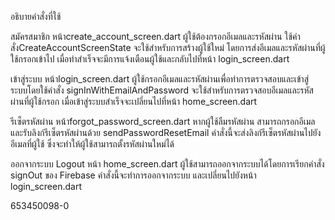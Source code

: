 อธิบายคำสั่งที่ใช้

สมัครสมาชิก หน้าcreate_account_screen.dart
ผู้ใช้ต้องกรอกอีเมลและรหัสผ่าน ใช้คำสั่งCreateAccountScreenState จะใช้สำหรับการสร้างผู้ใช้ใหม่ โดยการส่งอีเมลและรหัสผ่านที่ผู้ใช้กรอกเข้าไป เมื่อทำสำเร็จจะมีการแจ้งเตือนผู้ใช้และกลับไปที่หน้า login_screen.dart

เข้าสู่ระบบ หน้าlogin_screen.dart
ผู้ใช้กรอกอีเมลและรหัสผ่านเพื่อทำการตรวจสอบและเข้าสู่ระบบโดยใช้คำสั่ง signInWithEmailAndPassword จะใช้สำหรับการตรวจสอบอีเมลและรหัสผ่านที่ผู้ใช้กรอก เมื่อเข้าสู่ระบบสำเร็จจะเปลี่ยนไปที่หน้า home_screen.dart

รีเซ็ตรหัสผ่าน หน้าforgot_password_screen.dart
หากผู้ใช้ลืมรหัสผ่าน สามารถกรอกอีเมลและรับลิงก์รีเซ็ตรหัสผ่านด้วย sendPasswordResetEmail คำสั่งนี้จะส่งลิงก์รีเซ็ตรหัสผ่านไปยังอีเมลที่ผู้ใช้ ซึ่งจะทำให้ผู้ใช้สามารถตั้งรหัสผ่านใหม่ได้

ออกจากระบบ Logout
หน้า home_screen.dart ผู้ใช้สามารถออกจากระบบได้โดยการเรียกคำสั่ง signOut ของ Firebase คำสั่งนี้จะทำการออกจากระบบ และเปลี่ยนไปยังหน้า login_screen.dart

653450098-0
